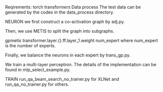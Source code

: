 Reqirements:
torch
transformers
Data process
The test data can be generated by the codes in the data_process directory.

NEURON
we first construct a co-activation graph by adj.py.

Then, we use METIS to split the graph into subgraphs.

gpmetis transformer.layer.{}.ff.layer_1.weight num_expert
where num_expert is the number of experts.

Finally, we balance the neurons in each expert by trans_gp.py.

We train a multi-layer perceptron. The details of the implementation can be found in mlp_select_example.py.

TRAIN
run_qa_beam_search_no_trainer.py for XLNet and run_qa_no_trainer.py for others.
